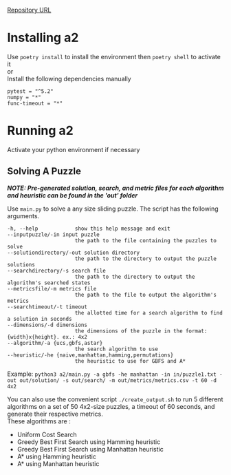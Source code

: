 [Repository URL](https://github.com/FGRCL/COMP472)
# Installing a2
Use `poetry install` to install the environment then `poetry shell` to activate it  
or  
Install the following dependencies manually
```
pytest = "^5.2"
numpy = "*"
func-timeout = "*"
```
# Running a2
Activate your python environment if necessary

## Solving A Puzzle

***NOTE: Pre-generated solution, search, and metric files for each algorithm and heuristic can be found in the 'out' folder***

Use `main.py` to solve a any size sliding puzzle. The script has the following arguments.

```
-h, --help            show this help message and exit
--inputpuzzle/-in input puzzle
                      the path to the file containing the puzzles to solve
--solutiondirectory/-out solution directory
                      the path to the directory to output the puzzle solutions
--searchdirectory/-s search file
                      the path to the directory to output the algorithm's searched states
--metricsfile/-m metrics file
                      the path to the file to output the algorithm's metrics
--searchtimeout/-t timeout
                      the allotted time for a search algorithm to find a solution in seconds
--dimensions/-d dimensions
                      the dimensions of the puzzle in the format: {width}x{height}. ex.: 4x2
--algorithm/-a {ucs,gbfs,astar}
                      the search algorithm to use
--heuristic/-he {naive,manhattan,hamming,permutations}
                      the heuristic to use for GBFS and A*
```
Example: ` python3 a2/main.py -a gbfs -he manhattan -in in/puzzle1.txt -out out/solution/ -s out/search/ -m out/metrics/metrics.csv -t 60 -d 4x2 `

You can also use the convenient script `./create_output.sh` to run 5 different algorithms on a set of 50 4x2-size puzzles, a timeout of 60 seconds, and generate their respective metrics.  
These algorithms are :  
- Uniform Cost Search 
- Greedy Best First Search using Hamming heuristic
- Greedy Best First Search using Manhattan heuristic
- A* using Hamming heuristic
- A* using Manhattan heuristic
